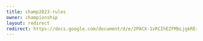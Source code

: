 ```yaml
---
title: champ2023-rules
owner: championship
layout: redirect
redirect: https://docs.google.com/document/d/e/2PACX-1vRCIhEZFMbLjgkRErpmj0yj4Cg5MHgYnKW4EIfDGXR08iB_t8b_X1cAUTJsBy5HDd2TWZa-i31vU-J9/pub
---
```


